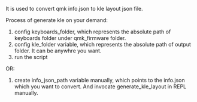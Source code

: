 It is used to convert qmk info.json to kle layout json file. 

Process of generate kle on your demand:
1. config keyboards_folder, which represents the absolute path of keyboards folder under qmk_firmware folder.
2. config kle_folder variable, which represents the absolute path of output folder. It can be anywhre you want.
3. run the script

OR:
1. create info_json_path variable manually, which points to the info.json which you want to convert. And invocate generate_kle_layout in REPL manually.
